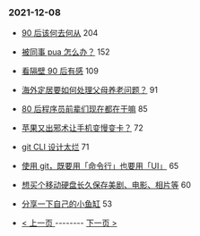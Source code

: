 ### 2021-12-08 
- [90 后该何去何从](https://www.v2ex.com/t/820774) 204
- [被同事 pua 怎么办？](https://www.v2ex.com/t/820803) 152
- [看隔壁 90 后有感](https://www.v2ex.com/t/820799) 109
- [海外定居要如何处理父母养老问题？](https://www.v2ex.com/t/820773) 91
- [80 后程序员前辈们现在都在干嘛](https://www.v2ex.com/t/820739) 85
- [苹果又出邪术让手机变慢变卡？](https://www.v2ex.com/t/820787) 72
- [git CLI 设计太烂](https://www.v2ex.com/t/820770) 71
- [使用 git，既要用「命令行」也要用「UI」](https://www.v2ex.com/t/820776) 65
- [想买个移动硬盘长久保存美剧、电影、相片等](https://www.v2ex.com/t/820777) 60
- [分享一下自己的小鱼缸](https://www.v2ex.com/t/820827) 53 

- [ < 上一页 ](https://github.com/able8/v2ex-hot-record/blob/master/2021-12-07.md) -------- [ 下一页 > ](https://github.com/able8/v2ex-hot-record/blob/master/2021-12-09.md)